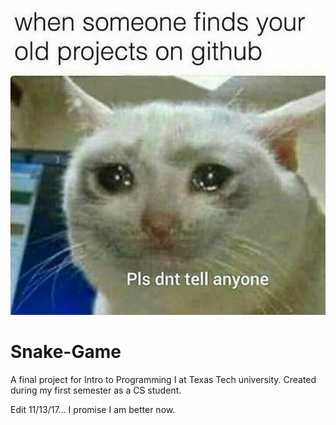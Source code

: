 ![GitHub Cat](./IMG_0022.JPG)

# Snake-Game
A final project for Intro to Programming I at Texas Tech university. 
Created during my first semester as a CS student.

Edit 11/13/17... I promise I am better now.
